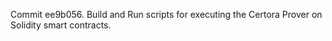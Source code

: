 Commit ee9b056.                    Build and Run scripts for executing the Certora Prover on Solidity smart contracts.